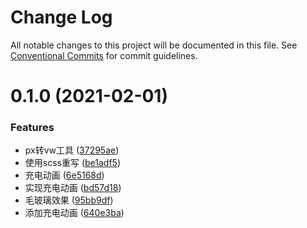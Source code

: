 # Change Log

All notable changes to this project will be documented in this file.
See [Conventional Commits](https://conventionalcommits.org) for commit guidelines.

# 0.1.0 (2021-02-01)


### Features

* px转vw工具 ([37295ae](https://github.com/heiseshandian/personal-docs/commit/37295aeda0d170c95c1af0da2fd2fd7b6444ddf8))
* 使用scss重写 ([be1adf5](https://github.com/heiseshandian/personal-docs/commit/be1adf5458aa8c1c5f47a1ce1caf20bfbea6e911))
* 充电动画 ([6e5168d](https://github.com/heiseshandian/personal-docs/commit/6e5168d3bc90ffc3239507b27fd09b93c77856cc))
* 实现充电动画 ([bd57d18](https://github.com/heiseshandian/personal-docs/commit/bd57d185071b9b2b57d8d0dd1d42b3466d5f1999))
* 毛玻璃效果 ([95bb9df](https://github.com/heiseshandian/personal-docs/commit/95bb9df15b9a305741f4534a78e4f66d16ba600f))
* 添加充电动画 ([640e3ba](https://github.com/heiseshandian/personal-docs/commit/640e3ba5916dcad8ba4065fb3a3250a182fd1a9d))
